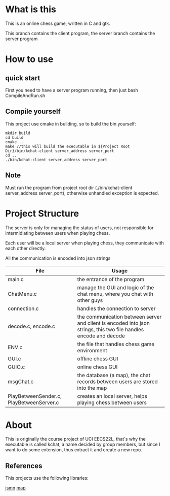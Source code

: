 # What is this
This is an online chess game, written in C and gtk.

This branch contains the client program, the server branch contains the server program

# How to use
## quick start
First you need to have a server program running, then
just bash CompileAndRun.sh
## Compile yourself
This project use cmake in building, so to build the bin yourself:
```
mkdir build
cd build
cmake ..
make //this will build the executable in ${Project Root Dir}/bin/kchat-client server_address server_port
cd ..
./bin/kchat-client server_address server_port
```
## Note
Must run the program from project root dir (./bin/kchat-client server_address server_port), otherwise unhandled exception is expected.
# Project Structure
The server is only for managing the status of users, not responsible for intermidiating between users when playing chess.

Each user will be a local server when playing chess, they communicate with each other directly.

All the communication is encoded into json strings

|File|Usage|
|---|---|
|main.c|the entrance of the program|
|ChatMenu.c|manage the GUI and logic of the chat menu, where you chat with other guys|
|connection.c|handles the connection to server|
|decode.c, encode.c|the communication between server and client is encoded into json strings, this two file handles encode and decode|
|ENV.c|the file that handles chess game environment|
|GUI.c|offline chess GUI|
|GUIO.c|online chess GUI|
|msgChat.c|the database (a map), the chat records between users are stored into the map|
|PlayBetweenSender.c, PlayBetweenServer.c|creates an local server, helps playing chess between users|

# About
This is originally the course project of UCI EECS22L, that`s why the executable is called kchat, a name decided by group members, but since I want to do some extension, thus extract it and create a new repo.

## References
This projects use the following libraries:

[jsmn][jsmn-link]
[map][cmap-link]

[jsmn-link]: https://github.com/zserge/jsmn
[cmap-link]: https://github.com/rxi/map